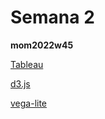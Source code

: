 # Semana 2

**mom2022w45**

[Tableau](https://juanisolerno.github.io/infovis/s2/mom2022w45_tableau.html)

[d3.js](https://juanisolerno.github.io/infovis/s2/mom2022w45_d3.html)

[vega-lite](https://juanisolerno.github.io/infovis/s2/mom2022w45_vegalite.html)

